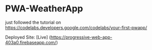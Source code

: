 # PWA-WeatherApp
just followed the tutorial on https://codelabs.developers.google.com/codelabs/your-first-pwapp/

Deployed Site:
[Live] (https://progressive-web-app-403a0.firebaseapp.com/)